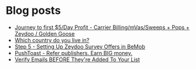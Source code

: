 # Blog posts
<!-- BLOG-POST-LIST:START -->
- [Journey to first $5/Day Profit - Carrier Billing/mVas/Sweeps + Pops + Zeydoo / Golden Goose](https://afflift.com/f/threads/journey-to-first-5-day-profit-carrier-billing-mvas-sweeps-pops-zeydoo-golden-goose.9971/)
- [Which country do you live in?](https://afflift.com/f/threads/which-country-do-you-live-in.65/)
- [Step 5 - Setting Up Zeydoo Survey Offers in BeMob](https://afflift.com/f/threads/step-5-setting-up-zeydoo-survey-offers-in-bemob.7476/)
- [PushToast - Refer publishers. Earn BIG money.](https://afflift.com/f/threads/pushtoast-refer-publishers-earn-big-money.3039/)
- [Verify Emails BEFORE They&#39;re Added To Your List](https://afflift.com/f/threads/verify-emails-before-theyre-added-to-your-list.8468/)
<!-- BLOG-POST-LIST:END -->
